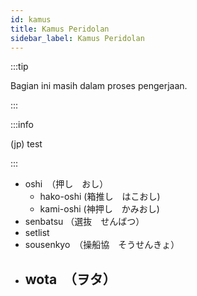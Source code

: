 ```yaml
---
id: kamus
title: Kamus Peridolan
sidebar_label: Kamus Peridolan
---
```


:::tip

Bagian ini masih dalam proses pengerjaan.

:::

:::info

(jp) test

:::


- oshi　（押し　おし）
  - hako-oshi (箱推し　はこおし)
  - kami-oshi (神押し　かみおし)
- senbatsu （選抜　せんばつ）
- setlist
- sousenkyo　（操船協　そうせんきょ）
- wota　（ヲタ）
  - 